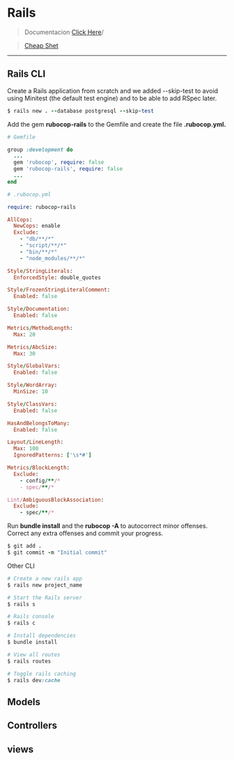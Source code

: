 # Rails

> Documentacion [Click Here](https://guides.rubyonrails.org/)/

> [Cheap Shet](https://dev.to/ericchapman/my-beloved-ruby-on-rails-cheat-sheet-50pi)

---

## Rails CLI

Create a Rails application from scratch and we added --skip-test to avoid using Minitest (the default test engine) and to be able to add RSpec later.

```ruby
$ rails new . --database postgresql --skip-test
```

Add the gem **rubocop-rails** to the Gemfile and create the file **.rubocop.yml.**

```ruby
# Gemfile

group :development do
  ...
  gem 'rubocop', require: false
  gem 'rubocop-rails', require: false
  ...
end
```

```ruby
# .rubocop.yml

require: rubocop-rails

AllCops:
  NewCops: enable
  Exclude:
    - "db/**/*"
    - "script/**/*"
    - "bin/**/*"
    - "node_modules/**/*"

Style/StringLiterals:
  EnforcedStyle: double_quotes

Style/FrozenStringLiteralComment:
  Enabled: false

Style/Documentation:
  Enabled: false

Metrics/MethodLength:
  Max: 20

Metrics/AbcSize:
  Max: 30

Style/GlobalVars:
  Enabled: false

Style/WordArray:
  MinSize: 10

Style/ClassVars:
  Enabled: false

HasAndBelongsToMany:
  Enabled: false

Layout/LineLength:
  Max: 100
  IgnoredPatterns: ['\s*#']

Metrics/BlockLength:
  Exclude:
    - config/**/*
    - spec/**/*

Lint/AmbiguousBlockAssociation:
  Exclude:
    - spec/**/*

```

Run **bundle install** and the **rubocop -A** to autocorrect minor offenses. Correct any extra offenses and commit your progress.

```ruby
$ git add .
$ git commit -m "Initial commit"
```

Other CLI

```ruby
# Create a new rails app
$ rails new project_name

# Start the Rails server
$ rails s

# Rails console
$ rails c

# Install dependencies
$ bundle install

# View all routes
$ rails routes

# Toggle rails caching
$ rails dev:cache
```

## Models

## Controllers

## views

<!--
## Rails

Abrir servidor en un nuevo puerto
```ruby
rails s -p 3001
```

- agregar index a dos columnas como username y email columna

```ruby
rails g migration AddIndexUsernameEmailToUser username:string:uniq email:string:uniq
```

- agragar la propiedad unico a una columna

```ruby
rails g migration AddIndexNameToGame name:string:uniq
```

- convinar dos columnas como unico y validar
> esto es en el modelo

```ruby
# company_id and game_id should be a unique combination
  validates :company, uniqueness: { scope: :game, message: "and Game combination already taken" }
```

> esto es en el migrate

```ruby
class AddIndexCompanyGameToInvolvedCompany < ActiveRecord::Migration[7.0]
  def change
    # add_index :companies, :name, unique: true
    add_index :involved_companies, [:game_id, :company_id], unique: true
  end
end
```
borrar todo una fila 'ctrl + shift + k'

# Controladores y rutas

> generar un controldor
```ruby
rails generate controller companies
```
- Rutas
```ruby
get ¨/companies¨, to: ¨companies#index¨
```
- Controller
```ruby

```
-->
